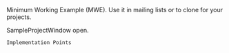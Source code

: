 Minimum Working Example (MWE).
Use it in mailing lists or to clone for your projects.

SampleProjectWindow open.

    Implementation Points